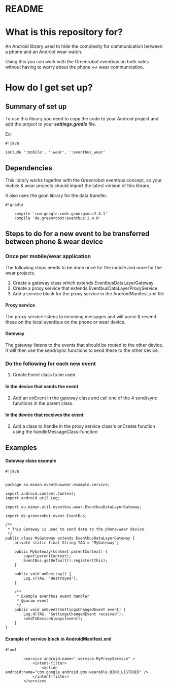 # README #

# What is this repository for? #

An Android library used to hide the complexity for communication  between a phone and an Android wear watch.

Using this you can work with the Greenrobot eventbus on both sides without having to worry about the phone <-> wear communication.

# How do I get set up? #

## Summary of set up ##

To use this library you need to copy the code to your Android project and add the project to your ***settings.gradle*** file.

Ex: 
```
#!java

include ':mobile', ':wear', ':eventbus_wear'
```



## Dependencies ##

This library works together with the Greenrobot eventbus concept, so your mobile & wear projects should import the latest version of this library.

It also uses the gson library for the data transfer.

```
#!gradle

    compile 'com.google.code.gson:gson:2.3.1'
    compile 'de.greenrobot:eventbus:2.4.0'

```

## Steps to do for a new event to be transferred between phone & wear device ##

### Once per mobile/wear application ###

The following steps needs to be done once for the mobile and once for the wear projects.

1. Create a gateway class which extends EventbusDataLayerGateway
2. Create a proxy service that extends EventbusDataLayerProxyService
3. Add a service block for the proxy service in the AndroidManifest.xml file

#### Proxy service ####

The proxy service listens to incoming messages and will parse & resend these on the local eventbus on the phone or wear device.

#### Gateway ####

The gateway listens to the events that should be routed to the other device. It will then use the send/sync functions to send these to the other device.

### Do the following for each new event ###

1. Create Event class to be used

#### In the device that sends the event ####
2. Add an onEvent in the gateway class and call one of the 4 send/sync functions in the parent class.

#### In the device that receives the event ####
2. Add a class to handle in the proxy service class's onCreate function using the handleMessageClass-function

## Examples ##

#### Gateway class example ####

```
#!java


package eu.miman.eventbuswear.example.service;

import android.content.Context;
import android.util.Log;

import eu.miman.util.eventbus.wear.EventbusDataLayerGateway;

import de.greenrobot.event.EventBus;

/**
 * This Gateway is used to send data to the phone/wear device.
 */
public class MyGateway extends EventbusDataLayerGateway {
    private static final String TAG = "MyGateway";

    public MyGateway(Context parentContext) {
        super(parentContext);
        EventBus.getDefault().register(this);
    }

    public void onDestroy() {
        Log.v(TAG, "Destroyed");
    }

    /**
     * Example eventbus event handler
     * @param event
     */
    public void onEvent(SettingsChangedEvent event) {
        Log.d(TAG, "SettingsChangedEvent received");
        sendToDeviceAlways(event);
    }
}

```

#### Example of service block in AndroidManifest.xml ####


```
#!xml

        <service android:name=".service.MyProxyService" >
            <intent-filter>
                <action android:name="com.google.android.gms.wearable.BIND_LISTENER" />
            </intent-filter>
        </service>

```